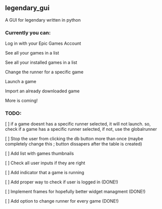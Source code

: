 ## legendary_gui
A GUI for legendary written in python

### Currently you can:

Log in with your Epic Games Account

See all your games in a list

See all your installed games in a list

Change the runner for a specific game

Launch a game

Import an already downloaded game

More is coming!

### TODO: 
[ ] if a game doesnt has a specific runner selected, it will not launch. so, check if a game has a specific runner selected, if not, use the globalrunner

[ ] Stop the user from clicking the db button more than once (maybe completely change this ; button dissapers after the table is created)

[ ] Add list with games thumbnails

[ ] Check all user inputs if they are right

[ ] Add indicator that a game is running

[ ] Add proper way to check if user is logged in (DONE!)

[ ] Implement frames for hopefully better widget managment (DONE!)

[ ] Add option to change runner for every game (DONE!) 
